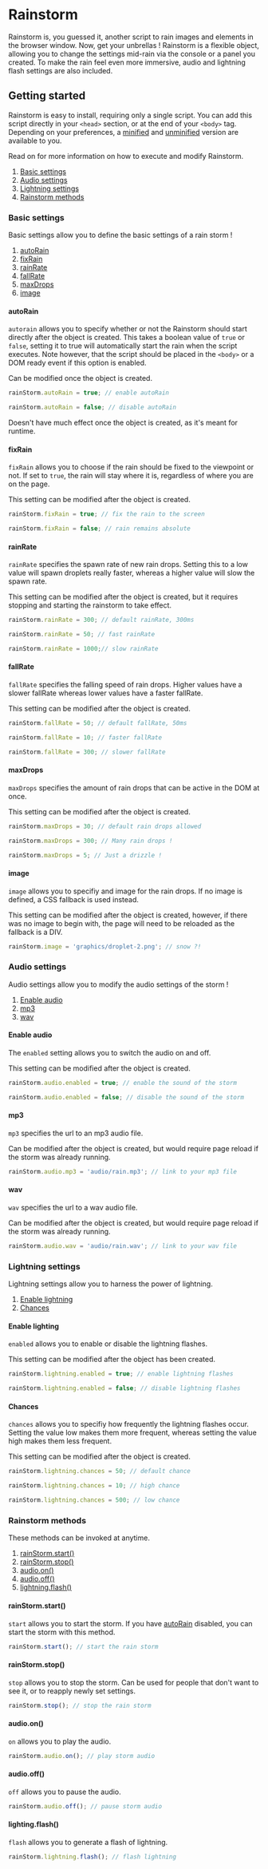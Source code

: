 # Rainstorm
Rainstorm is, you guessed it, another script to rain images and elements in the browser window. Now, get your unbrellas ! Rainstorm is a flexible object, allowing you to change the settings mid-rain via the console or a panel you created. To make the rain feel even more immersive, audio and lightning flash settings are also included.

## Getting started

Rainstorm is easy to install, requiring only a single script. You can add this script directly in your ``<head>`` section, or at the end of your ``<body>`` tag. Depending on your preferences, a [minified](https://github.com/SethClydesdale/rainstorm/blob/master/rainstorm.min.js) and [unminified](https://github.com/SethClydesdale/rainstorm/blob/master/rainstorm.js) version are available to you.

Read on for more information on how to execute and modify Rainstorm.

1. [Basic settings](#basic-settings)
2. [Audio settings](#audio-settings)
3. [Lightning settings](#lightning-settings)
4. [Rainstorm methods](#rainstorm-methods)


### Basic settings

Basic settings allow you to define the basic settings of a rain storm !

1. [autoRain](#autorain)
2. [fixRain](#fixrain)
3. [rainRate](#rainrate)
4. [fallRate](#fallrate)
5. [maxDrops](#maxdrops)
6. [image](#image)

#### autoRain

``autorain`` allows you to specify whether or not the Rainstorm should start directly after the object is created. This takes a boolean value of ``true`` or ``false``, setting it to true will automatically start the rain when the script executes. Note however, that the script should be placed in the ``<body>`` or a DOM ready event if this option is enabled. 

Can be modified once the object is created.
```javascript
rainStorm.autoRain = true; // enable autoRain

rainStorm.autoRain = false; // disable autoRain
```
Doesn't have much effect once the object is created, as it's meant for runtime.

#### fixRain

``fixRain`` allows you to choose if the rain should be fixed to the viewpoint or not. If set to ``true``, the rain will stay where it is, regardless of where you are on the page.

This setting can be modified after the object is created.
```javascript
rainStorm.fixRain = true; // fix the rain to the screen

rainStorm.fixRain = false; // rain remains absolute
```

#### rainRate

``rainRate`` specifies the spawn rate of new rain drops. Setting this to a low value will spawn droplets really faster, whereas a higher value will slow the spawn rate.

This setting can be modified after the object is created, but it requires stopping and starting the rainstorm to take effect.
```javascript
rainStorm.rainRate = 300; // default rainRate, 300ms

rainStorm.rainRate = 50; // fast rainRate

rainStorm.rainRate = 1000;// slow rainRate
```

#### fallRate

``fallRate`` specifies the falling speed of rain drops. Higher values have a slower fallRate whereas lower values have a faster fallRate.

This setting can be modified after the object is created.
```javascript
rainStorm.fallRate = 50; // default fallRate, 50ms

rainStorm.fallRate = 10; // faster fallRate

rainStorm.fallRate = 300; // slower fallRate
```

#### maxDrops

``maxDrops`` specifies the amount of rain drops that can be active in the DOM at once.

This setting can be modified after the object is created.
```javascript
rainStorm.maxDrops = 30; // default rain drops allowed

rainStorm.maxDrops = 300; // Many rain drops !

rainStorm.maxDrops = 5; // Just a drizzle !
```

#### image

``image`` allows you to specifiy and image for the rain drops. If no image is defined, a CSS fallback is used instead.

This setting can be modified after the object is created, however, if there was no image to begin with, the page will need to be reloaded as the fallback is a DIV.
```javascript
rainStorm.image = 'graphics/droplet-2.png'; // snow ?!
```


### Audio settings

Audio settings allow you to modify the audio settings of the storm !

1. [Enable audio](#enable-audio)
2. [mp3](#mp3)
3. [wav](#wav)

#### Enable audio

The ``enabled`` setting allows you to switch the audio on and off.

This setting can be modified after the object is created.
```javascript
rainStorm.audio.enabled = true; // enable the sound of the storm

rainStorm.audio.enabled = false; // disable the sound of the storm
```

#### mp3

``mp3`` specifies the url to an mp3 audio file.

Can be modified after the object is created, but would require page reload if the storm was already running.
```javascript
rainStorm.audio.mp3 = 'audio/rain.mp3'; // link to your mp3 file
```

#### wav

``wav`` specifies the url to a wav audio file.

Can be modified after the object is created, but would require page reload if the storm was already running.
```javascript
rainStorm.audio.wav = 'audio/rain.wav'; // link to your wav file
```

### Lightning settings

Lightning settings allow you to harness the power of lightning.

1. [Enable lightning](#enable-lightning)
2. [Chances](#chances)

#### Enable lighting

``enabled`` allows you to enable or disable the lightning flashes.

This setting can be modified after the object has been created.
```javascript
rainStorm.lightning.enabled = true; // enable lightning flashes

rainStorm.lightning.enabled = false; // disable lightning flashes
```

#### Chances

``chances`` allows you to specifiy how frequently the lightning flashes occur. Setting the value low makes them more frequent, whereas setting the value high makes them less frequent.

This setting can be modified after the object is created.
```javascript
rainStorm.lightning.chances = 50; // default chance

rainStorm.lightning.chances = 10; // high chance

rainStorm.lightning.chances = 500; // low chance
```

### Rainstorm methods

These methods can be invoked at anytime.

1. [rainStorm.start()](#rainstormstart)
2. [rainStorm.stop()](#rainstormstop)
3. [audio.on()](#audioon)
4. [audio.off()](#audiooff)
5. [lightning.flash()](lightningflash)

#### rainStorm.start()

``start`` allows you to start the storm. If you have [autoRain](#autorain) disabled, you can start the storm with this method.
```javascript
rainStorm.start(); // start the rain storm
```

#### rainStorm.stop()

``stop`` allows you to stop the storm. Can be used for people that don't want to see it, or to reapply newly set settings.
```javascript
rainStorm.stop(); // stop the rain storm
```

#### audio.on()

``on`` allows you to play the audio.
```javascript
rainStorm.audio.on(); // play storm audio
```

#### audio.off()

``off`` allows you to pause the audio.
```javascript
rainStorm.audio.off(); // pause storm audio
```

#### lighting.flash()

``flash`` allows you to generate a flash of lightning.
```javascript
rainStorm.lightning.flash(); // flash lightning
```
